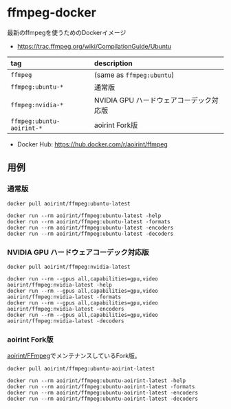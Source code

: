 # ffmpeg-docker
最新のffmpegを使うためのDockerイメージ

- <https://trac.ffmpeg.org/wiki/CompilationGuide/Ubuntu>

|tag|description|
|:--|:--|
|`ffmpeg`|(same as `ffmpeg:ubuntu`)|
|`ffmpeg:ubuntu-*`|通常版|
|`ffmpeg:nvidia-*`|NVIDIA GPU ハードウェアコーデック対応版|
|`ffmpeg:ubuntu-aoirint-*`|aoirint Fork版|

- Docker Hub: <https://hub.docker.com/r/aoirint/ffmpeg>

## 用例

### 通常版

```shell
docker pull aoirint/ffmpeg:ubuntu-latest

docker run --rm aoirint/ffmpeg:ubuntu-latest -help
docker run --rm aoirint/ffmpeg:ubuntu-latest -formats
docker run --rm aoirint/ffmpeg:ubuntu-latest -encoders
docker run --rm aoirint/ffmpeg:ubuntu-latest -decoders
```

### NVIDIA GPU ハードウェアコーデック対応版

```shell
docker pull aoirint/ffmpeg:nvidia-latest

docker run --rm --gpus all,capabilities=gpu,video aoirint/ffmpeg:nvidia-latest -help
docker run --rm --gpus all,capabilities=gpu,video aoirint/ffmpeg:nvidia-latest -formats
docker run --rm --gpus all,capabilities=gpu,video aoirint/ffmpeg:nvidia-latest -encoders
docker run --rm --gpus all,capabilities=gpu,video aoirint/ffmpeg:nvidia-latest -decoders
```

### aoirint Fork版

[aoirint/FFmpeg](https://github.com/aoirint/FFmpeg)でメンテナンスしているFork版。

```shell
docker pull aoirint/ffmpeg:ubuntu-aoirint-latest

docker run --rm aoirint/ffmpeg:ubuntu-aoirint-latest -help
docker run --rm aoirint/ffmpeg:ubuntu-aoirint-latest -formats
docker run --rm aoirint/ffmpeg:ubuntu-aoirint-latest -encoders
docker run --rm aoirint/ffmpeg:ubuntu-aoirint-latest -decoders
```
